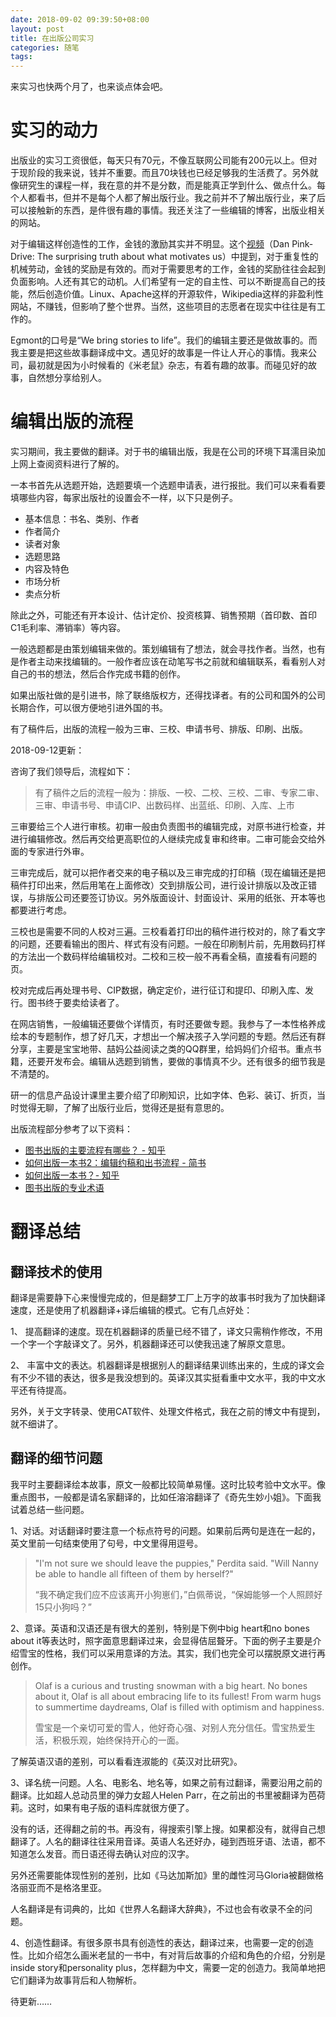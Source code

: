 ```yaml
---
date: 2018-09-02 09:39:50+08:00
layout: post
title: 在出版公司实习
categories: 随笔
tags: 
---
```


来实习也快两个月了，也来谈点体会吧。

# 实习的动力

出版业的实习工资很低，每天只有70元，不像互联网公司能有200元以上。但对于现阶段的我来说，钱并不重要。而且70块钱也已经足够我的生活费了。另外就像研究生的课程一样，我在意的并不是分数，而是能真正学到什么、做点什么。每个人都看书，但并不是每个人都了解出版行业。我之前并不了解出版行业，来了后可以接触新的东西，是件很有趣的事情。我还关注了一些编辑的博客，出版业相关的网站。

对于编辑这样创造性的工作，金钱的激励其实并不明显。这个[视频](https://www.bilibili.com/video/av16506287)（Dan Pink-Drive: The surprising truth about what motivates us）中提到，对于重复性的机械劳动，金钱的奖励是有效的。而对于需要思考的工作，金钱的奖励往往会起到负面影响。人还有其它的动机。人们希望有一定的自主性、可以不断提高自己的技能，然后创造价值。Linux、Apache这样的开源软件，Wikipedia这样的非盈利性网站，不赚钱，但影响了整个世界。当然，这些项目的志愿者在现实中往往是有工作的。

Egmont的口号是“We bring stories to life”。我们的编辑主要还是做故事的。而我主要是把这些故事翻译成中文。遇见好的故事是一件让人开心的事情。我来公司，最初就是因为小时候看的《米老鼠》杂志，有着有趣的故事。而碰见好的故事，自然想分享给别人。

# 编辑出版的流程

实习期间，我主要做的翻译。对于书的编辑出版，我是在公司的环境下耳濡目染加上网上查阅资料进行了解的。 

一本书首先从选题开始，选题要填一个选题申请表，进行报批。我们可以来看看要填哪些内容，每家出版社的设置会不一样，以下只是例子。

* 基本信息：书名、类别、作者
* 作者简介
* 读者对象
* 选题思路
* 内容及特色
* 市场分析
* 卖点分析

除此之外，可能还有开本设计、估计定价、投资核算、销售预期（首印数、首印C1毛利率、滞销率）等内容。

一般选题都是由策划编辑来做的。策划编辑有了想法，就会寻找作者。当然，也有是作者主动来找编辑的。一般作者应该在动笔写书之前就和编辑联系，看看别人对自己的书的想法，然后合作完成书籍的创作。

如果出版社做的是引进书，除了联络版权方，还得找译者。有的公司和国外的公司长期合作，可以很方便地引进外国的书。

有了稿件后，出版的流程一般为三审、三校、申请书号、排版、印刷、出版。

2018-09-12更新：

咨询了我们领导后，流程如下：

>有了稿件之后的流程一般为：排版、一校、二校、三校、二审、专家二审、三审、申请书号、申请CIP、出数码样、出蓝纸、印刷、入库、上市


三审要给三个人进行审核。初审一般由负责图书的编辑完成，对原书进行检查，并进行编辑修改。然后再交给更高职位的人继续完成复审和终审。二审可能会交给外面的专家进行外审。

三审完成后，就可以把作者交来的电子稿以及三审完成的打印稿（现在编辑还是把稿件打印出来，然后用笔在上面修改）交到排版公司，进行设计排版以及改正错误，与排版公司还要签订协议。另外版面设计、封面设计、采用的纸张、开本等也都要进行考虑。

三校也是需要不同的人校对三遍。三校看着打印出的稿件进行校对的，除了看文字的问题，还要看输出的图片、样式有没有问题。一般在印刷制片前，先用数码打样的方法出一个数码样给编辑校对。二校和三校一般不再看全稿，直接看有问题的页。

校对完成后再处理书号、CIP数据，确定定价，进行征订和提印、印刷入库、发行。图书终于要卖给读者了。

在网店销售，一般编辑还要做个详情页，有时还要做专题。我参与了一本性格养成绘本的专题制作，想了好几天，才想出一个解决孩子入学问题的专题。然后还有群分享，主要是宝宝地带、喆妈公益阅读之类的QQ群里，给妈妈们介绍书。重点书籍，还要开发布会。编辑从选题到销售，要做的事情真不少。还有很多的细节我是不清楚的。

研一的信息产品设计课里主要介绍了印刷知识，比如字体、色彩、装订、折页，当时觉得无聊，了解了出版行业后，觉得还是挺有意思的。

出版流程部分参考了以下资料：

* [图书出版的主要流程有哪些？ - 知乎](https://www.zhihu.com/question/20347259)
* [如何出版一本书2：编辑约稿和出书流程 - 简书](https://www.jianshu.com/p/7c77e23c6cef)
* [如何出版一本书？- 知乎](https://www.zhihu.com/question/19614586)
* [图书出版的专业术语](http://www.chushu123.com/changshi/1600.html)


# 翻译总结

## 翻译技术的使用

翻译是需要静下心来慢慢完成的，但是翻梦工厂上万字的故事书时我为了加快翻译速度，还是使用了机器翻译+译后编辑的模式。它有几点好处：

1、 提高翻译的速度。现在机器翻译的质量已经不错了，译文只需稍作修改，不用一个字一个字敲译文了。另外，机器翻译还可以使我迅速了解原文意思。

2、 丰富中文的表达。机器翻译是根据别人的翻译结果训练出来的，生成的译文会有不少不错的表达，很多是我没想到的。英译汉其实挺看重中文水平，我的中文水平还有待提高。

另外，关于文字转录、使用CAT软件、处理文件格式，我在之前的博文中有提到，就不细讲了。

## 翻译的细节问题

我平时主要翻译绘本故事，原文一般都比较简单易懂。这时比较考验中文水平。像重点图书，一般都是请名家翻译的，比如任溶溶翻译了《奇先生妙小姐》。下面我试着总结一些问题。

1、对话。对话翻译时要注意一个标点符号的问题。如果前后两句是连在一起的，英文里前一句结束使用了句号，中文里得用逗号。


>"I'm not sure we should leave the puppies," Perdita said. "Will Nanny be able to handle all fifteen of them by herself?"	
>
>“我不确定我们应不应该离开小狗崽们，”白佩蒂说，“保姆能够一个人照顾好15只小狗吗？”


2、意译。英语和汉语还是有很大的差别，特别是下例中big heart和no bones about it等表达时，照字面意思翻译过来，会显得佶屈聱牙。下面的例子主要是介绍雪宝的性格，我们可以采用意译的方法。其实，我们也完全可以摆脱原文进行再创作。


>Olaf is a curious and trusting snowman with a big heart. No bones about it, Olaf is all about embracing life to its fullest! From warm hugs to summertime daydreams, Olaf is filled with optimism and happiness. 
>
>雪宝是一个亲切可爱的雪人，他好奇心强、对别人充分信任。雪宝热爱生活，积极乐观，始终保持开心的一面。

了解英语汉语的差别，可以看看连淑能的《英汉对比研究》。


3、译名统一问题。人名、电影名、地名等，如果之前有过翻译，需要沿用之前的翻译。比如超人总动员里的弹力女超人Helen Parr，在之前出的书里被翻译为芭荷莉。这时，如果有电子版的语料库就很方便了。

没有的话，还得翻之前的书。再没有，得搜索引擎上搜。如果都没有，就得自己想翻译了。人名的翻译往往采用音译。英语人名还好办，碰到西班牙语、法语，都不知道怎么发音。而日语还得去确认对应的汉字。

另外还需要能体现性别的差别，比如《马达加斯加》里的雌性河马Gloria被翻做格洛丽亚而不是格洛里亚。

人名翻译是有词典的，比如《世界人名翻译大辞典》，不过也会有收录不全的问题。

4、创造性翻译。有很多原书具有创造性的表达，翻译过来，也需要一定的创造性。比如介绍怎么画米老鼠的一书中，有对背后故事的介绍和角色的介绍，分别是inside story和personality plus，怎样翻为中文，需要一定的创造力。我简单地把它们翻译为故事背后和人物解析。



待更新……






